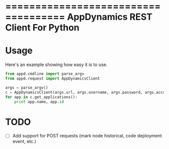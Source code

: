 ====================================
 AppDynamics REST Client For Python
====================================

Usage
=====

Here's an example showing how easy it is to use.

```python
from appd.cmdline import parse_argv
from appd.request import AppDynamicsClient

args = parse_argv()
c = AppDynamicsClient(args.url, args.username, args.password, args.account, args.verbose)
for app in c.get_applications():
    print app.name, app.id
```

TODO
====
- [ ] Add support for POST requests (mark node historical, code deployment event, etc.)
